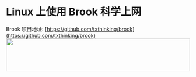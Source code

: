 # Linux 上使用 Brook 科学上网
Brook 项目地址: [https://github.com/txthinking/brook](https://github.com/txthinking/brook)
<a href="https://www.vultr.com/?ref=7295225"><img src="https://www.vultr.com/media/banner_1.png" width="100%" height="90"></a>